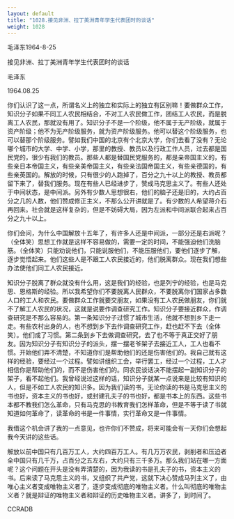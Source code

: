 ```yaml
---
layout: default
title: "1028.接见非洲、拉丁美洲青年学生代表团时的谈话"
weight: 1028
---
```


毛泽东1964-8-25

接见非洲、拉丁美洲青年学生代表团时的谈话

毛泽东

1964.08.25

你们认识了这一点，所谓名义上的独立和实际上的独立有区别嘛！要做群众工作，知识分子如果不同工人农民相结合，不对工人农民做工作，团结工人农民，而是脱离工人农民，那就没有用了。知识分子不是一个阶级，他不属于无产阶级，就属于资产阶级；他不为无产阶级服务，就为资产阶级服务。他可以替这个阶级服务，也可以替那个阶级服务。譬如我们中国的北京有个北京大学，你们去看了没有？无论哪个城市的大学、中学、小学，那里的教授、教员以及行政工作人员，过去都是国民党的，很少有我们的教员。那些人都是替国民党服务的，都是亲帝国主义的，有些亲日本帝国主义，有些亲美帝国主义，有些亲法国帝国主义，有些亲德国的，有些亲英国的。解放的时候，只有很少的人跑掉了，百分之九十以上的教授、教员都留下来了，替我们服务。现在有些人已经进步了，赞成马克思主义了。有些人还处于中间状态，是中间派。另外有少数人思想很右，他们的脑子还是旧的，大约占百分之几的人数，他们赞成修正主义，不那么公开讲就是了。有少数的人希望蒋介石再回来。社会就是这样复杂的，但是不妨碍大局，因为左派和中间派联合起来占百分之九十以上。

你们会问，为什么中国解放十五年了，有许多人还是中间派，一部分还是右派呢？（全体笑）思想工作就是这样不容易做的，需要一定的时间，不能强迫他们洗脑筋。（全体笑）只能劝说他们，只能说服他们，不能压服他们，要他们逐步了解，逐步觉悟起来。他们这些人是不跟工人农民接近的，他们脱离群众。现在我们想些办法使他们同工人农民接近。

知识分子脱离了群众就没有什么用，这是我们的经验，也是列宁的经验，也是马克思、恩格斯的经验。所以我希望你们不要脱离人民群众，不要脱离你们国家占多数人口的工人和农民。要做群众工作就要交朋友，如果没有工人农民做朋友，你们就不了解工人农民的状况，这就是说要作调查研究工作。知识分子要接近群众，作调查研究是不那么容易的。第一条知识分子过惯了城市生活，他就不想到乡下走一走。有些农村出身的人，也不想到乡下去作调查研究工作，赶也赶不下去（全体笑）。他们成了习惯。第二条到乡下去做调查研究，去了也不等于真正交好了朋友。因为知识分子有知识分子的派头，摆一摆老爷架子去接近工人，工人也看不惯。开始他们弄不清楚，不知道你们是帮助他们的还是伤害他们的。我自己就有这样的经验，要经过一个过程。譬如讲组织工会，举行罢工，经过一个过程，工人才相信你是帮助他们的，而不是伤害他们的。同农民谈话决不能摆起一副知识分子的架子，看不起他们。我曾经说过这样的话，知识分子就某一点说来是比较有知识的人，但是不如工人农民的知识多。因为我们读的书，无论你读的书是马克思主义的书也好，资本主义的书也好，或封建孔夫子的书也好，都是书本上的东西。这些书本都不教我们怎么革命，只有马克思的书教育我们怎样革命，但是不等于读了书就知道如何革命了，读革命的书是一件事情，实行革命又是一件事情。

我借这个机会讲了我的一点意见，也许你们不赞成，将来可能会有一天你们会想起我今天讲的这些话。

解放以前中国只有几百万工人，大约四百万工人。有几万万农民，剥削者和压迫者全中国只有几千万，占百分之五左右，大约只有三千多万。那么我们站在哪一方面呢？这个问题在开头是没有弄清楚的，因为我读的书是孔夫子的书，资本主义的书。后来读了马克思主义的书，又组织了共产党，这就下决心赞成马列主义了，由唯心主义者变成唯物主义者了，逐步变成彻底的唯物主义者。什么叫彻底的唯物主义者？就是辩证的唯物主义者和辩证的历史唯物主义者。讲多了，到时间了。

CCRADB

